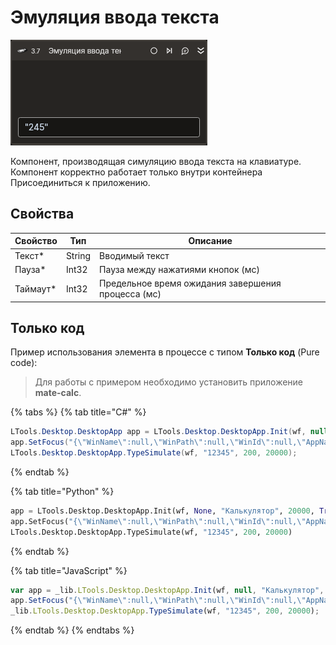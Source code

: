 # Эмуляция ввода текста

![](../../../resources/activities/basic/desktop/emul-input-activity.png)

Компонент, производящая симуляцию ввода текста на клавиатуре. Компонент корректно работает только внутри контейнера Присоединиться к приложению.

## Свойства
| Свойство  | Тип    | Описание                                           |
| --------- | ------ | -------------------------------------------------- |
| Текст\*   | String | Вводимый текст                                     |
| Пауза\*   | Int32  | Пауза между нажатиями кнопок (мс)                  |
| Таймаут\* | Int32  | Предельное время ожидания завершения процесса (мс) |

## Только код  
Пример использования элемента в процессе с типом **Только код** (Pure code):
> Для работы с примером необходимо установить приложение **mate-calc**.

{% tabs %}
{% tab title="C#" %}
```csharp
LTools.Desktop.DesktopApp app = LTools.Desktop.DesktopApp.Init(wf, null, "Калькулятор", 20000, true, LTools.Desktop.Model.DesktopTypes.UIAUTOMATION);
app.SetFocus("{\"WinName\":null,\"WinPath\":null,\"WinId\":null,\"AppName\":null,\"TextSearchMode\":0,\"Items\":[{\"Role\":\"editbar\",\"Items\":[]}]}");
LTools.Desktop.DesktopApp.TypeSimulate(wf, "12345", 200, 20000);
```
{% endtab %}

{% tab title="Python" %}
```python
app = LTools.Desktop.DesktopApp.Init(wf, None, "Калькулятор", 20000, True, LTools.Desktop.Model.DesktopTypes.UIAUTOMATION)
app.SetFocus("{\"WinName\":null,\"WinPath\":null,\"WinId\":null,\"AppName\":null,\"TextSearchMode\":0,\"Items\":[{\"Role\":\"editbar\",\"Items\":[]}]}")
LTools.Desktop.DesktopApp.TypeSimulate(wf, "12345", 200, 20000)
```
{% endtab %}

{% tab title="JavaScript" %}
```javascript
var app = _lib.LTools.Desktop.DesktopApp.Init(wf, null, "Калькулятор", 20000, true, _lib.LTools.Desktop.Model.DesktopTypes.UIAUTOMATION);
app.SetFocus("{\"WinName\":null,\"WinPath\":null,\"WinId\":null,\"AppName\":null,\"TextSearchMode\":0,\"Items\":[{\"Role\":\"editbar\",\"Items\":[]}]}");
_lib.LTools.Desktop.DesktopApp.TypeSimulate(wf, "12345", 200, 20000);
```
{% endtab %}
{% endtabs %}
